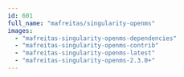 ```yaml
---
id: 601
full_name: "mafreitas/singularity-openms"
images: 
  - "mafreitas-singularity-openms-dependencies"
  - "mafreitas-singularity-openms-contrib"
  - "mafreitas-singularity-openms-latest"
  - "mafreitas-singularity-openms-2.3.0+"
---
```

